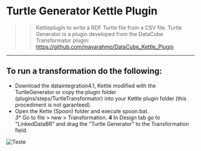 # Turtle Generator Kettle Plugin 
>> Kettleplugin to write a RDF Turtle file from a CSV file.
Turtle Generator is a plugin developed from the DataCube Transformator plugin: https://github.com/mayarahmo/DataCube_Kettle_Plugin

---
To run a transformation do the following:
--- 
* Download the dataintegration4.1, Kettle modified with the TurtleGenerator
or copy the plugin folder (plugins/steps/TurtleTransformator) into your Kettle plugin folder (this procediment is not garanteed).
* Open the Kette (Spoon) folder and execute spoon.bat.  
*3** Go to file > new > Transformation.
**4** In Design tab go to "LinkedDataBR" and drag the "Turtle Generator" to the Transformation field.

![Teste](https://user-images.githubusercontent.com/8130000/29002728-6d692260-7a7f-11e7-9135-d5b2971da22f.png)
